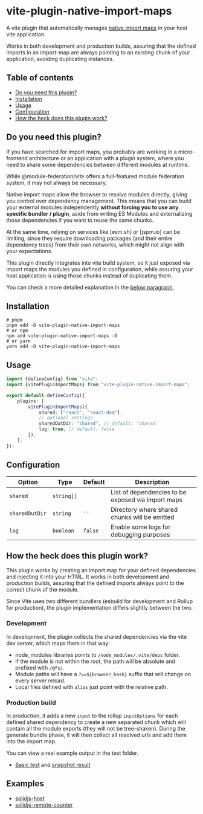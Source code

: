 # vite-plugin-native-import-maps

A vite plugin that automatically
manages [native import maps](https://developer.mozilla.org/en-US/docs/Web/HTML/Reference/Elements/script/type/importmap)
in your
host vite application.

Works in both development and production builds, assuring that the defined imports in an import-map are
always pointing to an existing chunk of your application, avoiding duplicating instances.

## Table of contents

- [Do you need this plugin?](#do-you-need-this-plugin)
- [Installation](#installation)
- [Usage](#usage)
- [Configuration](#configuration)
- [How the heck does this plugin work?](#how-the-heck-does-this-plugin-work)

## Do you need this plugin?

If you have searched for import maps, you probably are working in a micro-frontend architecture or an application with a
plugin system, where you
need to share some dependencies between different modules at runtime.

While @module-federation/vite offers a full-featured module federation system, it may not always be necessary.

Native import maps allow the browser to resolve modules directly, giving you control over dependency management.
This means that you can build your external modules independently **without forcing you to use any specific bundler /
plugin**,
aside from writing ES Modules and externalizing those dependencies if you want to reuse the same chunks.

At the same time, relying on services like [esm.sh] or [jspm.io] can be limiting, since they require downloading
packages (and their entire dependency trees)
from their own networks, which might not align with your expectations.

This plugin directly integrates into vite build system, so it just exposed via import maps the modules you defined in
configuration, while assuring your host application is using those chunks instead of duplicating them.

You can check a more detailed explanation in the [below paragraph](#how-the-heck-does-this-plugin-work),

## Installation

```shell
# pnpm
pnpm add -D vite-plugin-native-import-maps
# or npm
npm add vite-plugin-native-import-maps -D
# or yarn
yarn add -D vite-plugin-native-import-maps
```

## Usage

```ts
import {defineConfig} from "vite";
import {vitePluginImportMaps} from "vite-plugin-native-import-maps";

export default defineConfig({
    plugins: [
        vitePluginImportMaps({
            shared: ["react", "react-dom"],
            // optional settings
            sharedOutDir: "shared", // default: 'shared'
            log: true, // default: false
        }),
    ],
});
```

## Configuration

| Option         | Type       | Default | Description                                        |
|----------------|------------|---------|----------------------------------------------------|
| `shared`       | `string[]` |         | List of dependencies to be exposed via import maps |
| `sharedOutDir` | `string`   | `''`    | Directory where shared chunks will be emitted      |
| `log`          | `boolean`  | `false` | Enable some logs for debugging purposes            |

## How the heck does this plugin work?

This plugin works by creating an import map for your defined dependencies and injecting it into your HTML.
It works in both development and production builds, assuring that the defined imports always
point to the correct chunk of the module.

Since Vite uses two different bundlers (esbuild for development and Rollup for production),
the plugin implementation differs slightly between the two.

### Development

In development, the plugin collects the shared dependencies via the vite dev server,
which maps them in that way:

- node_modules libraries points to `/node_modules/.vite/deps` folder.
- If the module is not within the root, the path will be absolute and prefixed with `/@fs/`.
- Module paths will have a `?v=${browser_hash}` suffix that will change on every server reload.
- Local files defined with `alias` just point with the relative path.

### Production build

In production, it adds a new `input` to the rollup `inputOptions` for each defined shared dependency to
create a new separated chunk which will contain all the module exports (they will not be tree-shaken).
During the generate bundle phase, it will then collect all resolved urls and add them into the import map.

You can view a real example output in the test folder.

- [Basic test](./test/fixture/basic) and [snapshot result](./test/__snapshot__/build-project-with-right-import-maps)

## Examples

- [solidjs-host](./examples/solidjs-host/src/App.tsx)
- [solidjs-remote-counter](./examples/solidjs-host)

